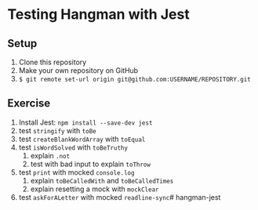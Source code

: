 # Testing Hangman with Jest

## Setup

1. Clone this repository
2. Make your own repository on GitHub
3. `$ git remote set-url origin git@github.com:USERNAME/REPOSITORY.git`

## Exercise

1. Install Jest: `npm install --save-dev jest`
1. test `stringify` with `toBe`
1. test `createBlankWordArray` with `toEqual`
1. test `isWordSolved` with `toBeTruthy`
   1. explain `.not`
   2. test with bad input to explain `toThrow`
1. test `print` with mocked `console.log`
   1. explain `toBeCalledWith` and `toBeCalledTimes`
   2. explain resetting a mock with `mockClear`
1. test `askForALetter` with mocked `readline-sync`#   h a n g m a n - j e s t  
 